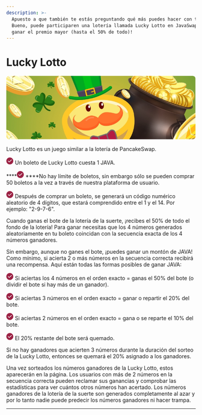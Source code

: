 ```yaml
---
description: >-
  Apuesto a que también te estás preguntando qué más puedes hacer con tu JAVA.
  Bueno, puede participaren una lotería llamada Lucky Lotto en JavaSwap. ¡Puede
  ganar el premio mayor (hasta el 50% de todo)!
---
```


# Lucky Lotto

![](../.gitbook/assets/grupo-1066.jpg)

Lucky Lotto es un juego similar a la lotería de PancakeSwap.

![](../.gitbook/assets/image%20%283%29.png) Un boleto de Lucky Lotto cuesta 1 JAVA.

\*\*\*\*![](../.gitbook/assets/image%20%283%29.png) ****No hay límite de boletos, sin embargo sólo se pueden comprar 50 boletos a la vez a través de nuestra plataforma de usuario. 

![](../.gitbook/assets/image%20%283%29.png) Después de comprar un boleto, se generará un código numérico aleatorio de 4 dígitos, que estará comprendido entre el 1 y el 14. Por ejemplo: "2-9-7-6".

Cuando ganas el bote de la lotería de la suerte, ¡recibes el 50% de todo el fondo de la lotería! Para ganar necesitas que los 4 números generados aleatoriamente en tu boleto coincidan con la secuencia exacta de los 4 números ganadores.

Sin embargo, aunque no ganes el bote, ¡puedes ganar un montón de JAVA! Como mínimo, si acierta 2 o más números en la secuencia correcta recibirá una recompensa. Aquí están todas las formas posibles de ganar JAVA: 

![](../.gitbook/assets/grupo-1115.png) Si aciertas los 4 números en el orden exacto = ganas el 50% del bote \(o dividir el bote si hay más de un ganador\).

![](../.gitbook/assets/grupo-1115.png) Si aciertas 3 números en el orden exacto = ganar o repartir el 20% del bote.

![](../.gitbook/assets/grupo-1115.png) Si aciertas 2 números en el orden exacto = gana o se reparte el 10% del bote.

![](../.gitbook/assets/grupo-1115.png) El 20% restante del bote será quemado.

Si no hay ganadores que acierten 3 números durante la duración del sorteo de la Lucky Lotto, entonces se quemará el 20% asignado a los ganadores.

Una vez sorteados los números ganadores de la Lucky Lotto, estos aparecerán en la página. Los usuarios con más de 2 números en la secuencia correcta pueden reclamar sus ganancias y comprobar las estadísticas para ver cuántos otros números han acertado. Los números ganadores de la lotería de la suerte son generados completamente al azar y por lo tanto nadie puede predecir los números ganadores ni hacer trampa.   
  
  
****



